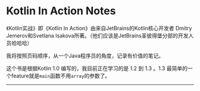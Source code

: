 # Kotlin In Action Notes

《Kotlin实战》即《Kotlin In Action》由来自JetBrains的Kotlin核心开发者 Dmitry Jemerov和Svetlana Isakova所著。（他们应该是JetBrains圣彼得堡分部的开发人员哈哈哈）

我将按照页码顺序，从一个Java程序员的角度，记录有价值的笔记。

这个书是根据Kotlin 1.0 编写的，我目前正在学习的是 1.2 到 1.3 。1.3 最简单的一个feature就是`main`函数不用`array`的参数了。

***
